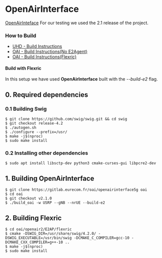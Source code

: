 # OpenAirInterface

[OpenAirInteface](oai/README.md)
For our testing we used the 2.1 release of the project.
### How to Build

+ [UHD - Build Instructions](https://files.ettus.com/manual/page_build_guide.html)
+ [OAI - Build Instructions(No E2Agent)](https://gitlab.eurecom.fr/oai/openairinterface5g/-/blob/develop/doc/BUILD.md)
+ [OAI - Build Instructions(Flexric)](https://gitlab.eurecom.fr/oai/openairinterface5g/-/blob/develop/openair2/E2AP/README.md)

#### Build with Flexric
In this setup we have used **OpenAirInterface** built with the _--build-e2_ flag.

## 0. Required dependencies

### 0.1 Building Swig

```shell
$ git clone https://github.com/swig/swig.git && cd swig
$ git checkout release-4.2
$ ./autogen.sh
$ ./configure --prefix=/usr/
$ make -j$(nproc)
$ sudo make install
```

### 0.2 Installing other dependencies

```shell
$ sudo apt install libsctp-dev python3 cmake-curses-gui libpcre2-dev

```
## 1. Building **OpenAirInterface**

```shell
$ git clone https://gitlab.eurecom.fr/oai/openairinterface5g oai
$ cd oai
$ git checkout v2.1.0
$ ./build_oai -w USRP --gNB --nrUE --build-e2 
```

## 2. Building Flexric

```shell
$ cd oai/openair2/E2AP/flexric
$ cmake -DSWIG_DIR=/usr/share/swig/4.2.0/ -DSWIG_EXECUTABLE=/usr/bin/swig -DCMAKE_C_COMPILER=gcc-10 -DCMAKE_CXX_COMPILER=g++-10 ..
$ make -j$(nproc)
$ sudo make install 
```

